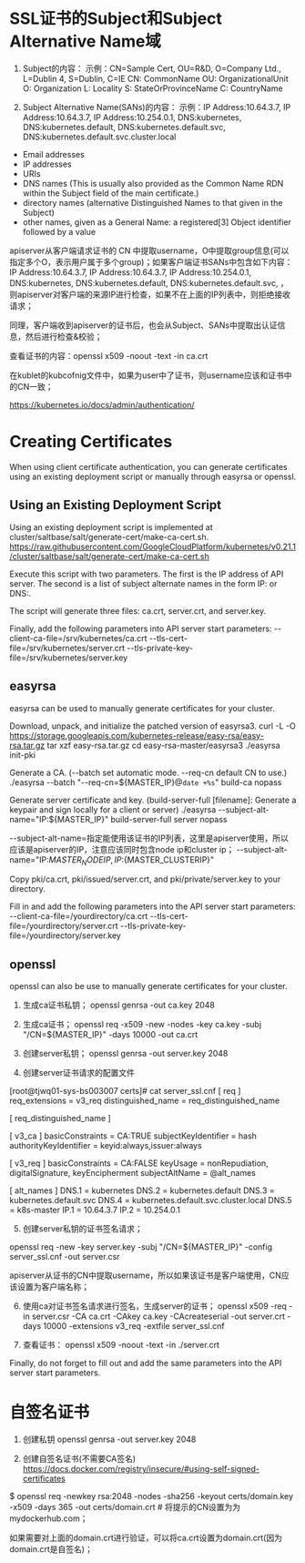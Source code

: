 # SSL证书的Subject和Subject Alternative Name域

1. Subject的内容： 
  示例：CN=Sample Cert, OU=R&D, O=Company Ltd., L=Dublin 4, S=Dublin, C=IE
  CN: CommonName
  OU: OrganizationalUnit
  O: Organization
  L: Locality
  S: StateOrProvinceName
  C: CountryName

2. Subject Alternative Name(SANs)的内容：
  示例：IP Address:10.64.3.7, IP Address:10.64.3.7, IP Address:10.254.0.1, DNS:kubernetes, DNS:kubernetes.default, DNS:kubernetes.default.svc, DNS:kubernetes.default.svc.cluster.local
  + Email addresses
  + IP addresses
  + URIs
  + DNS names (This is usually also provided as the Common Name RDN within the Subject field of the main certificate.)
  + directory names (alternative Distinguished Names to that given in the Subject)
  + other names, given as a General Name: a registered[3] Object identifier followed by a value

apiserver从客户端请求证书的 CN 中提取username，O中提取group信息(可以指定多个O，表示用户属于多个group)；如果客户端证书SANs中包含如下内容：
IP Address:10.64.3.7, IP Address:10.64.3.7, IP Address:10.254.0.1, DNS:kubernetes, DNS:kubernetes.default, DNS:kubernetes.default.svc, ，
则apiserver对客户端的来源IP进行检查，如果不在上面的IP列表中，则拒绝接收请求；

同理，客户端收到apiserver的证书后，也会从Subject、SANs中提取出认证信息，然后进行检查&校验；

查看证书的内容：openssl x509 -noout -text -in ca.crt

在kublet的kubcofnig文件中，如果为user中了证书，则username应该和证书中的CN一致；

https://kubernetes.io/docs/admin/authentication/

# Creating Certificates

When using client certificate authentication, you can generate certificates using an existing deployment script or manually through easyrsa or openssl.

## Using an Existing Deployment Script

Using an existing deployment script is implemented at cluster/saltbase/salt/generate-cert/make-ca-cert.sh.
https://raw.githubusercontent.com/GoogleCloudPlatform/kubernetes/v0.21.1/cluster/saltbase/salt/generate-cert/make-ca-cert.sh

Execute this script with two parameters. The first is the IP address of API server. The second is a list of subject alternate names in the form IP:<ip-address> or DNS:<dns-name>.

The script will generate three files: ca.crt, server.crt, and server.key.

Finally, add the following parameters into API server start parameters:
--client-ca-file=/srv/kubernetes/ca.crt
--tls-cert-file=/srv/kubernetes/server.crt
--tls-private-key-file=/srv/kubernetes/server.key

## easyrsa

easyrsa can be used to manually generate certificates for your cluster.

Download, unpack, and initialize the patched version of easyrsa3.
  curl -L -O https://storage.googleapis.com/kubernetes-release/easy-rsa/easy-rsa.tar.gz
  tar xzf easy-rsa.tar.gz
  cd easy-rsa-master/easyrsa3
  ./easyrsa init-pki

Generate a CA. (--batch set automatic mode. --req-cn default CN to use.)
  ./easyrsa --batch "--req-cn=${MASTER_IP}@`date +%s`" build-ca nopass

Generate server certificate and key. (build-server-full [filename]: Generate a keypair and sign locally for a client or server)
  ./easyrsa --subject-alt-name="IP:${MASTER_IP}" build-server-full server nopass

--subject-alt-name=指定能使用该证书的IP列表，这里是apiserver使用，所以应该是apiserver的IP，注意应该同时包含node ip和cluster ip；
--subject-alt-name="IP:${MASTER_NODEIP},IP:${MASTER_CLUSTERIP}"

Copy pki/ca.crt, pki/issued/server.crt, and pki/private/server.key to your directory.

Fill in and add the following parameters into the API server start parameters:
  --client-ca-file=/yourdirectory/ca.crt
  --tls-cert-file=/yourdirectory/server.crt
  --tls-private-key-file=/yourdirectory/server.key

## openssl

openssl can also be use to manually generate certificates for your cluster.

1. 生成ca证书私钥；
  openssl genrsa -out ca.key 2048

2. 生成ca证书；
  openssl req -x509 -new -nodes -key ca.key -subj "/CN=${MASTER_IP}" -days 10000 -out ca.crt

3. 创建server私钥；
  openssl genrsa -out server.key 2048

4. 创建server证书请求的配置文件

[root@tjwq01-sys-bs003007 certs]# cat server_ssl.cnf
[ req ]
req_extensions                = v3_req
distinguished_name            = req_distinguished_name

[ req_distinguished_name ]

[ v3_ca ]
basicConstraints              = CA:TRUE
subjectKeyIdentifier          = hash
authorityKeyIdentifier        = keyid:always,issuer:always

[ v3_req ]
basicConstraints              = CA:FALSE
keyUsage                      = nonRepudiation, digitalSignature, keyEncipherment
subjectAltName                = @alt_names

[ alt_names ]
DNS.1 = kubernetes
DNS.2 = kubernetes.default
DNS.3 = kubernetes.default.svc
DNS.4 = kubernetes.default.svc.cluster.local
DNS.5 = k8s-master
IP.1 = 10.64.3.7
IP.2 = 10.254.0.1

5. 创建server私钥的证书签名请求；

openssl req -new -key server.key -subj "/CN=${MASTER_IP}" -config server_ssl.cnf -out server.csr

apiserver从证书的CN中提取username，所以如果该证书是客户端使用，CN应该设置为客户端名称；

6. 使用ca对证书签名请求进行签名，生成server的证书；
openssl x509 -req -in server.csr -CA ca.crt -CAkey ca.key -CAcreateserial -out server.crt -days 10000 -extensions v3_req -extfile server_ssl.cnf

7. 查看证书：
  openssl x509  -noout -text -in ./server.crt

Finally, do not forget to fill out and add the same parameters into the API server start parameters.


# 自签名证书

1. 创建私钥
openssl genrsa -out server.key 2048

2. 创建自签名证书(不需要CA签名)
https://docs.docker.com/registry/insecure/#using-self-signed-certificates

$ openssl req -newkey rsa:2048 -nodes -sha256 -keyout certs/domain.key -x509 -days 365 -out certs/domain.crt # 将提示的CN设置为为mydockerhub.com；

如果需要对上面的domain.crt进行验证，可以将ca.crt设置为domain.crt(因为domain.crt是自签名)；